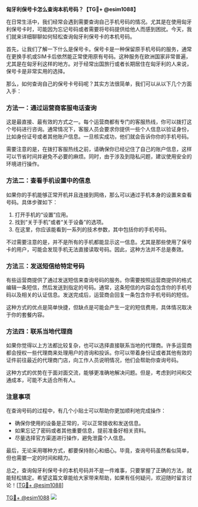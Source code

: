 **匈牙利保号卡怎么查询本机号码？【TG💪+ @esim1088】**

在日常生活中，我们经常会遇到需要查询自己手机号码的情况。尤其是在使用匈牙利保号卡时，可能因为忘记号码或者需要将号码提供给他人而感到困扰。今天，我们就来详细聊聊如何轻松查询匈牙利保号卡的本机号码。

首先，让我们了解一下什么是保号卡。保号卡是一种保留原手机号码的服务，通常在更换手机或SIM卡后依然能正常使用原有号码。这种服务在欧洲国家非常普遍，尤其是在匈牙利这样的地方。对于经常出国旅行或者长期居住在匈牙利的人来说，保号卡是非常实用的选择。

那么，如何查询自己的保号卡号码呢？其实方法很简单，我们可以从以下几个方面入手：

### 方法一：通过运营商客服电话查询

这是最直接、最有效的方式之一。每个运营商都有专门的客服热线，你可以拨打这个号码进行咨询。通常情况下，客服人员会要求你提供一些个人信息以验证身份，比如身份证号或者其他账户信息。一旦核实成功，他们就会告诉你你的手机号码。

需要注意的是，在拨打客服热线之前，请确保你已经记住了自己的账户信息，这样可以节省时间并避免不必要的麻烦。同时，由于涉及到隐私问题，建议使用安全的环境进行操作。

### 方法二：查看手机设置中的信息

如果你的手机能够正常开机并且连接到网络，那么可以通过手机本身的设置来查看号码。具体步骤如下：

1. 打开手机的“设置”应用。
2. 找到“关于手机”或者“关于设备”的选项。
3. 在这里，你应该能看到一系列的技术参数，其中包括你的手机号码。

不过需要注意的是，并不是所有的手机都能显示这一信息。尤其是那些使用了保号卡的用户，可能会发现手机无法直接读取号码。因此，这种方法并不总是奏效。

### 方法三：发送短信给特定号码

有些运营商提供了通过发送短信来查询号码的服务。你需要按照运营商提供的格式编辑一条短信，然后发送到指定的号码。通常，这条短信的内容会包含你的手机号码以及相关的认证信息。发送完成后，运营商会回复一条包含你手机号码的短信。

这种方式的优点是简单快捷，但缺点是可能会产生一定的短信费用，具体情况取决于你的套餐内容。

### 方法四：联系当地代理商

如果你觉得以上方法都比较复杂，也可以选择直接联系当地的代理商。许多运营商都会授权一些代理商来处理用户的咨询和投诉。你可以带着身份证或者其他有效的证件前往最近的代理商门店，向工作人员说明情况，他们会帮助你查询号码。

这种方式的优势在于面对面交流，能够更准确地解决问题。但是，考虑到时间和交通成本，可能不太适合所有人。

### 注意事项

在查询号码的过程中，有几个小贴士可以帮助你更加顺利地完成操作：

- 确保你使用的设备是正常的，可以正常接收和发送信息。
- 如果忘记了密码或者其他重要信息，提前准备好相关资料。
- 尽量选择官方渠道进行操作，避免泄露个人信息。

最后，无论采用哪种方式，都要保持耐心和细心。毕竟，查询号码虽然看似简单，但也需要一定的时间和精力。

总之，查询匈牙利保号卡的本机号码并不是一件难事，只要掌握了正确的方法，就能轻松搞定。希望这篇文章能给大家带来帮助，如果有任何疑问，欢迎随时留言讨论！[[TG💪+ @esim1088](https://t.me/s/esim1088)]

[TG💪+ @esim1088](https://t.me/s/esim1088) ![](https://i.postimg.cc/4NQfJmqS/Snipaste-2025-05-13-00-14-12.png)
